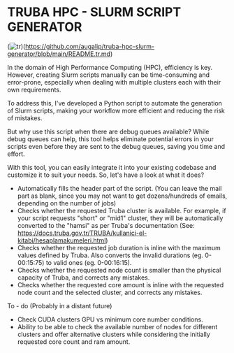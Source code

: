 # TRUBA HPC - SLURM SCRIPT GENERATOR

(![tr](https://img.shields.io/badge/Beni%20Oku-T%C3%BCrk%C3%A7e-green?style=for-the-badge&link=https%3A%2F%2Fgithub.com%2Faugalip%2Ftruba-hpc-slurm-generator%2Fblob%2Fmain%2FREADME.tr.md))(https://github.com/augalip/truba-hpc-slurm-generator/blob/main/README.tr.md)

In the domain of High Performance Computing (HPC), efficiency is key. However, creating Slurm scripts manually can be time-consuming and error-prone, especially when dealing with multiple clusters each with their own requirements.

To address this, I've developed a Python script to automate the generation of Slurm scripts, making your workflow more efficient and reducing the risk of mistakes.

But why use this script when there are debug queues available? While debug queues can help, this tool helps eliminate potential errors in your scripts even before they are sent to the debug queues, saving you time and effort.

With this tool, you can easily integrate it into your existing codebase and customize it to suit your needs. So, let's have a look at what it does?

- Automatically fills the header part of the script. (You can leave the mail part as blank, since you may not want to get dozens/hundreds of emails, depending on the number of jobs)
- Checks whether the requested Truba cluster is available. For example, if your script requests "short" or "mid1" cluster, they will be automatically converted to the "hamsi" as per Truba's documentation (See: https://docs.truba.gov.tr/TRUBA/kullanici-el-kitabi/hesaplamakumeleri.html)
- Checks whether the requested job duration is inline with the maximum values defined by Truba. Also converts the invalid durations (eg. 0-00:15:75) to valid ones (eg. 0-00:16:15).
- Checks whether the requested node count is smaller than the physical capacity of Truba, and corrects any mistakes.
- Checks whether the requested core amount is inline with the requested node count and the selected cluster, and corrects any mistakes.

To - do (Probably in a distant future)
- Check CUDA clusters GPU vs minimum core number conditions.
- Ability to be able to check the available number of nodes for different clusters and offer alternative clusters while considering the initially requested core count and ram amount. 
